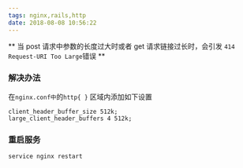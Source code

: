```yaml
---
tags: nginx,rails,http
date: 2018-08-08 10:56:22
---
```


** 当 post 请求中参数的长度过大时或者 get 请求链接过长时，会引发 `414 Request-URI Too Large`错误 **

### 解决办法

在`nginx.conf中`的`http{ }` 区域内添加如下设置

```shell
client_header_buffer_size 512k;
large_client_header_buffers 4 512k;
```

### 重启服务

```shell
service nginx restart
```

